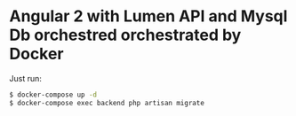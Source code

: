 # Angular 2 with Lumen API and Mysql Db orchestred orchestrated by Docker


Just run:
```sh
$ docker-compose up -d
$ docker-compose exec backend php artisan migrate
```

